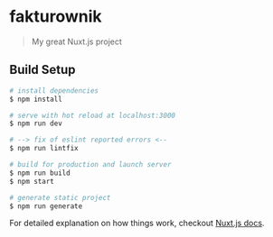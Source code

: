 # fakturownik

> My great Nuxt.js project

## Build Setup

``` bash
# install dependencies
$ npm install

# serve with hot reload at localhost:3000
$ npm run dev

# --> fix of eslint reported errors <--
$ npm run lintfix

# build for production and launch server
$ npm run build
$ npm start

# generate static project
$ npm run generate
```

For detailed explanation on how things work, checkout [Nuxt.js docs](https://nuxtjs.org).
